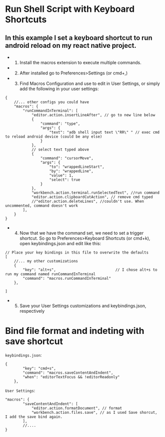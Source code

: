 # Run Shell Script with Keyboard Shortcuts

## In this example I set a keyboard shortcut to run android reload on my react native project.

* 1. Install the macros extension to execute multiple commands. 
* 2. After installed go to Preferences>Settings (or cmd+,)
* 3. Find Macros Configuration and use to edit in User Settings, or simply add the following in your user settings:
```
{
    //... other configs you could have
    "macros": {
        "runCommandInTerminal": [
            "editor.action.insertLineAfter", // go to new line below
            {
                "command": "type",
                "args": {
                    "text": "adb shell input text \"RR\" " // exec cmd to reload android device (could be any else)
                }
            },
            // select text typed above
            {
                "command": "cursorMove",
                "args": {
                    "to": "wrappedLineStart",
                    "by": "wrappedLine",
                    "value": 1,
                    "select": true
                }
            },
            "workbench.action.terminal.runSelectedText", //run command
            "editor.action.clipboardCutAction", // remove cmd typed
            //"editor.action.deleteLines", //couldn't use. When uncommented, command doesn't work
        ],
    }
}
```

* 4. Now that we have the command set, we need to set a trigger shortcut. So go to Preferences>Keyboard Shortcuts (or cmd+k), open keybindings.json and edit like this:
```
// Place your key bindings in this file to overwrite the defaults
[
    //... my other customizations
    {
        "key": "alt+s",                           // I chose alt+s to run my command named runCommandInTerminal
        "command": "macros.runCommandInTerminal"
    },

]
```
* 5. Save your User Settings customizations and keybindings.json, respectively

# Bind file format and indeting with save shortcut

`keybindings.json`:
```
{
        "key": "cmd+s",
        "command": "macros.saveContentAndIndent",
        "when": "editorTextFocus && !editorReadonly"
    },
```

`User Settings`:
```
"macros": {
        "saveContentAndIndent": [
            "editor.action.formatDocument", // format
            "workbench.action.files.save", // as I used Save shorcut, I add the save bind again.
        ],
        //....
}
```
